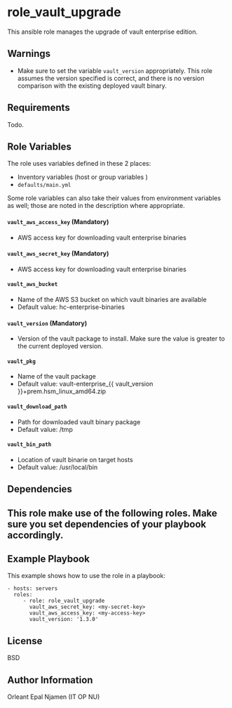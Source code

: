 role_vault_upgrade
=========

This ansible role manages the upgrade of vault enterprise edition.

Warnings
------------

* Make sure to set the variable `vault_version` appropriately. This role assumes the version specified is correct, and there is no version comparison with the existing deployed vault binary.

Requirements
------------

Todo.

Role Variables
--------------

The role uses variables defined in these 2 places:

- Inventory variables  (host or group variables )
- `defaults/main.yml` 

Some role variables can also take their values from environment variables as well; those are noted in the description where appropriate.

#### `vault_aws_access_key` (**Mandatory**)

- AWS access key for downloading vault enterprise binaries

#### `vault_aws_secret_key` (**Mandatory**)

- AWS access key for downloading vault enterprise binaries


#### `vault_aws_bucket`

- Name of the AWS S3 bucket on which vault binaries are available
- Default value: hc-enterprise-binaries
  
#### `vault_version` (**Mandatory**)

- Version of the vault package to install. Make sure the value is greater to the current deployed version.
  
#### `vault_pkg`

- Name of the vault package 
- Default value: vault-enterprise_{{ vault_version }}+prem.hsm_linux_amd64.zip

#### `vault_download_path`

- Path for downloaded vault binary package
- Default value: /tmp

#### `vault_bin_path`

- Location of vault binarie on target hosts
- Default value: /usr/local/bin

Dependencies
------------

This role make use of the following roles. Make sure you set dependencies of your playbook accordingly.
- 

 
Example Playbook
----------------

This example shows how to use the role in a playbook:

    - hosts: servers
      roles:
         - role: role_vault_upgrade
           vault_aws_secret_key: <my-secret-key> 
           vault_aws_access_key: <my-access-key>
           vault_version: '1.3.0'


License
-------

BSD

Author Information
------------------

Orleant Epal Njamen (IT OP NU)